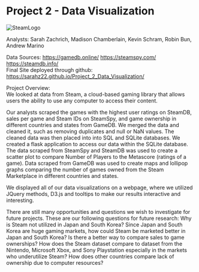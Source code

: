# Project 2 - Data Visualization

![SteamLogo](https://cdn.worldvectorlogo.com/logos/steam.svg)

Analysts: Sarah Zachrich, Madison Chamberlain, Kevin Schram, Robin Bun, Andrew Marino

Data Sources: https://gamedb.online/ https://steamspy.com/ https://steamdb.info/ \
Final Site deployed through github: https://sarahz22.github.io/Project_2_Data_Visualization/

Project Overview: \
We looked at data from Steam, a cloud-based gaming library that allows users the ability to use any computer to access their content.

Our analysts scraped the games with the highest user ratings on SteamDB, sales per game and Steam IDs on SteamSpy, and game ownership in different countries and states from GameDB. 
We merged the data and cleaned it, such as removing duplicates and null or NaN values. 
The cleaned data was then placed into into SQL and SQLite databases. We created a flask application to access our data within the SQLite database.
The data scraped from SteamSpy and SteamDB was used to create a scatter plot to compare Number of Players to the Metascore (ratings of a game). Data scraped from GameDB was used to create maps and lollipop graphs comparing the number of games owned from the Steam Marketplace in different countries and states. 

We displayed all of our data visualizations on a webpage, where we utilized JQuery methods, D3.js and tooltips to make our results interactive and interesting.

There are still many opportunities and questions we wish to investigate for future projects. 
These are our following questions for future research:
Why is Steam not utilized in Japan and South Korea? Since Japan and South Korea are huge gaming markets, how could Steam be marketed better in Japan and South Korea? 
Is there a better way to compare sales to game ownerships?
How does the Steam dataset compare to dataset from the Nintendo, Microsoft Xbox, and Sony Playstation especially in the markets who underutilize Steam?
How does other countries compare lack of ownership due to computer resources?

